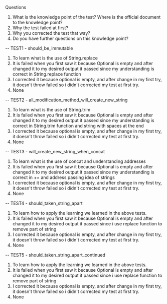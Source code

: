 Questions
1. What is the knowledge point of the test? Where is the official document to the knowledge point?
2. Why the test failed at first?
3. Why you corrected the test that way?
4. Do you have further questions on this knowledge point?

-- TEST1 - should_be_immutable
1. To learn what is the use of String.replace
2. It is failed when you first saw it because Optional is empty and after changed it to my desired output it passed since my understanding is correct in String.replace function
3. I corrected it because optional is empty, and after change in my first try, it doesn't throw failed so i didn't corrected my test at first try.
4. None

-- TEST2 - all_modification_method_will_create_new_string
1. To learn what is the use of String.trim
2. It is failed when you first saw it because Optional is empty and after changed it to my desired output it passed since my understanding is correct in String.trim function and string with spaces at the end
3. I corrected it because optional is empty, and after change in my first try, it doesn't throw failed so i didn't corrected my test at first try.
4. None

-- TEST3 - will_create_new_string_when_concat
1. To learn what is the use of concat and understanding addresses
2. It is failed when you first saw it because Optional is empty and after changed it to my desired output it passed since my understanding is correct in += and address passing idea of strings
3. I corrected it because optional is empty, and after change in my first try, it doesn't throw failed so i didn't corrected my test at first try.
4. None

-- TEST4 - should_taken_string_apart
1. To learn how to apply the learning we learned in the above tests.
2. It is failed when you first saw it because Optional is empty and after changed it to my desired output it passed since i use replace function to remove part of string
3. I corrected it because optional is empty, and after change in my first try, it doesn't throw failed so i didn't corrected my test at first try.
4. None

-- TEST5 - should_taken_string_apart_continued
1. To learn how to apply the learning we learned in the above tests.
2. It is failed when you first saw it because Optional is empty and after changed it to my desired output it passed since i use replace function to remove part of string
3. I corrected it because optional is empty, and after change in my first try, it doesn't throw failed so i didn't corrected my test at first try.
4. None